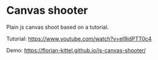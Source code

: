 # Canvas shooter
Plain js canvas shoot based on a tutorial.


Tutorial: https://www.youtube.com/watch?v=eI9idPTT0c4

Demo: https://florian-kittel.github.io/js-canvas-shooter/